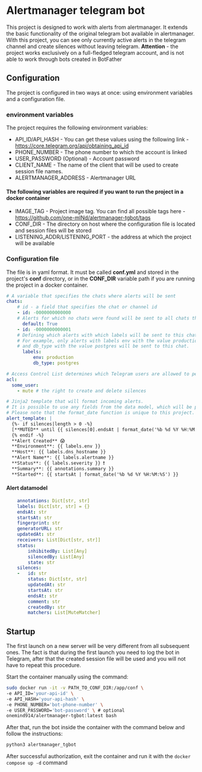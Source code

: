 
# Alertmanager telegram bot

This project is designed to work with alerts from alertmanager. It extends the basic functionality of the original telegram bot available in alertmanager. With this project, you can see only currently active alerts in the telegram channel and create silences without leaving telegram. **Attention** - the project works exclusively on a full-fledged telegram account, and is not able to work through bots created in BotFather

## Configuration
The project is configured in two ways at once: using environment variables and a configuration file.

### environment variables
The project requires the following environment variables:

 - API_ID/API_HASH - You can get these values ​​using the following link - https://core.telegram.org/api/obtaining_api_id
 - PHONE_NUMBER - The phone number to which the account is linked
 - USER_PASSWORD (Optional) - Account password
 - CLIENT_NAME - The name of the client that will be used to create session file names.
 - ALERTMANAGER_ADDRESS - Alertmanager URL
 #### The following variables are required if you want to run the project in a docker container
 - IMAGE_TAG - Project image tag. You can find all possible tags here - https://github.com/one-mINd/alertmanager-tgbot/tags 
 - CONF_DIR - The directory on host where the configuration file is located and session files will be stored
 - LISTENING_ADDR/LISTENING_PORT - the address at which the project will be available

### Configuration file
The file is in yaml format. It must be called **conf.yml** and stored in the project's **conf** directory, or in the **CONF_DIR** variable path if you are running the project in a docker container.

```yaml
# A variable that specifies the chats where alerts will be sent
chats:
    # id - a field that specifies the chat or channel id
    - id: -0000000000000
    # Alerts for which no chats were found will be sent to all chats that have this field
      default: True
    - id: -0000000000001
    # Defining which alerts with which labels will be sent to this chat. 
    # For example, only alerts with labels env with the value production 
    # and db_type with the value postgres will be sent to this chat.
      labels:
          env: production
          db_type: postgres

# Access Control List determines which Telegram users are allowed to perform what actions.
acl:
  some_user:
    - mute # the right to create and delete silences

# Jinja2 template that will format incoming alerts. 
# It is possible to use any fields from the data model, which will be presented below
# Please note that the format_date function is unique to this project.
alert_template: |
  {%- if silences|length > 0 -%}
  [**MUTED** until {{ silences[0].endsAt | format_date('%b %d %Y %H:%M:%S') }}] 
  {% endif -%}
  **Alert Created** 😱
  **Environment**: {{ labels.env }}
  **Host**: {{ labels.dns_hostname }}
  **Alert Name**: {{ labels.alertname }}
  **Status**: {{ labels.severity }} ❗️
  **Summary**: {{ annotations.summary }}
  **Started**: {{ startsAt | format_date('%b %d %Y %H:%M:%S') }}
```

#### Alert datamodel

```yaml
    annotations: Dict[str, str]
    labels: Dict[str, str] = {}
    endsAt: str
    startsAt: str
    fingerprint: str
    generatorURL: str
    updatedAt: str
    receivers: List[Dict[str, str]]
    status:
        inhibitedBy: List[Any]
        silencedBy: List[Any]
        state: str
    silences:
    -   id: str
        status: Dict[str, str]
        updatedAt: str
        startsAt: str
        endsAt: str
        comment: str
        createdBy: str
        matchers: List[MuteMatcher]
```

## Startup
The first launch on a new server will be very different from all subsequent ones. The fact is that during the first launch you need to log the bot in Telegram, after that the created session file will be used and you will not have to repeat this procedure.

Start the container manually using the command:
```bash
sudo docker run -it -v PATH_TO_CONF_DIR:/app/conf \ 
-e API_ID='your-api-id' \
-e API_HASH='your-api-hash' \
-e PHONE_NUMBER='bot-phone-number' \
-e USER_PASSWORD='bot-password' \ # optional
onemind914/alertmanager-tgbot:latest bash
```

After that, run the bot inside the container with the command below and follow the instructions:
```bash
python3 alertmanager_tgbot
```

After successful authorization, exit the container and run it with the `docker compose up -d` command
